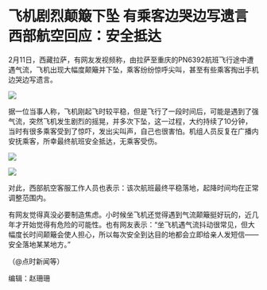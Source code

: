 # 飞机剧烈颠簸下坠 有乘客边哭边写遗言 西部航空回应：安全抵达

2月11日，西藏拉萨，有网友发视频称，由拉萨至重庆的PN6392航班飞行途中遭遇气流，飞机出现大幅度颠簸并下坠，乘客纷纷惊呼尖叫，甚至有些乘客掏出手机边哭边写遗言。

![](https://inews.gtimg.com/news_bt/OfqvdZHWGxdCOMrDAJ5o9E6j82v1hr9-BhB9-zvcw5kYkAA/1000)

据一位当事人称，飞机刚起飞时较平稳，但是飞行了一段时间后，可能是遇到了强气流，突然飞机发生剧烈的摇晃，并多次下坠，这一过程，大约持续了10分钟，当时有很多乘客受到了惊吓，发出尖叫声，自己也很害怕。机组人员反复在广播内安抚乘客，所幸最终航班安全抵达，无乘客受伤。

![](https://inews.gtimg.com/news_bt/OTUsaQqlAL6Xt4Fiw6oZRbP8eRldQ73vDUiDAfPZAZvpAAA/1000)

![](https://inews.gtimg.com/news_bt/OfRBmN9ttWFWmpGQwT13v3a7i2RXyxxm89Zm8ZWOTn6VQAA/1000)

对此，西部航空客服工作人员也表示：该次航班最终平稳落地，起降时间均在正常调整范围内。

有网友觉得真没必要制造焦虑。小时候坐飞机还觉得遇到气流颠簸挺好玩的，近几年才开始觉得有危险的可能性。也有网友表示：“坐飞机遇气流抖动很常见，但大幅度长时间颠簸会使人担心，所以每次安全到达目的地都会立即给亲人发短信——安全落地某某地方。”

（@点时新闻等）

编辑：赵珊珊

